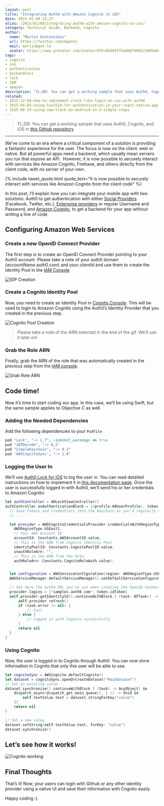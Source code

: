 ```yaml
---
layout: post
title: "Integrating Auth0 with Amazon Cognito in iOS"
date: 2015-01-08 12:27
alias: /2015/01/08/integrating-auth0-with-amazon-cognito-in-ios/
category: Technical Guide, Backend, Cognito
author:
  name: "Martin Gontovnikas"
  url: https://twitter.com/mgonto
  mail: martin@gon.to
  avatar: https://www.gravatar.com/avatar/df6c864847fba9687d962cb80b482764?size=200
tags:
- cognito
- ios
- authentication
- backendless
- lock
- IAM
- amazon
description: "TL;DR: You can get a working sample that uses Auth0, Cognito, and iOS in this Github repository   We’ve come to an era where a critical component of a"
related:
- 2015-12-04-how-to-implement-slack-like-login-on-ios-with-auth0
- 2015-04-03-using-touchid-for-authentication-in-your-react-native-app
- 2015-06-29-using-smartlock-on-android-in-3-simple-steps
---
```


> TL;DR: You can get a working sample that uses Auth0, Cognito, and iOS in [this Github repository](https://github.com/auth0/Lock.iOS-OSX/tree/master/Examples/Cognito.Swift)

---
We’ve come to an era where a critical component of a solution is providing a fantastic experience for the user. The focus is now on the client: web or native. But all powerful apps need a backend, which usually mean servers you run that expose an API.  However, it is now possible to securely interact with services like Amazon Cognito, Firebase, and others directly from the client code, with no server of your own.

{% include tweet_quote.html quote_text="It is now possible to securely interact with services like Amazon Cognito from the client code" %}

In this post, I’ll explain how you can integrate your mobile app with two solutions: Auth0 to get authentication with either [Social Providers](https://auth0.com/docs/identityproviders#2) (Facebook, Twitter, etc.), [Enterprise providers](https://auth0.com/docs/identityproviders#1) or regular Username and Password, and [Amazon Cognito](http://aws.amazon.com/cognito/), to get a backend for your app without writing a line of code

<!-- more -->

## Configuring Amazon Web Services
### Create a new OpenID Connect Provider
The first step is to create an OpenID Connect Provider pointing to your Auth0 account. Please take a note of your auth0 domain (_accountName_.auth0.com) and your _clientId_ and use them to create the Identity Pool in the [IAM Console](https://console.aws.amazon.com/iam/home)

![IDP Creation](https://cdn.auth0.com/blog/IDPCreation.gif)


### Create a Cognito Identity Pool
Now, you need to create an Identity Pool in [Cognito Console](https://console.aws.amazon.com/cognito/home). This will be used to login to Amazon Cognito using the Auth0’s Identity Provider that you created in the previous step.

![Cognito Pool Creation](https://cdn.auth0.com/blog/IDPCognito.gif)

> Please take a note of the ARN selected in the end of the gif. We’ll use it later on!

### Grab the Role ARN
Finally, grab the ARN of the role that was automatically created in the previous step from the [IAM console](https://console.aws.amazon.com/iam/home).

![Grab Role ARN](https://cdn.auth0.com/blog/Roles.gif)

## Code time!
Now it’s time to start coding our app. In this case, we’ll be using Swift, but the same sample applies to Objective C as well.

### Adding the Needed Dependencies

Add the following dependencies to your `Podfile`

````ruby
pod "Lock", "~> 1.7", :inhibit_warnings => true
pod "JWTDecode", "~> 0.2"
pod "SimpleKeychain", "~> 0.2"
pod 'AWSCognitoSync', "~> 1.0"
````
### Logging the User In
We’ll use [Auth0 Lock for iOS](https://github.com/auth0/lock) to log the user in. You can read detailed instructions on how to implement it in [this documentation page](https://auth0.com/docs/native-platforms/ios-swift).
Once the user is successfully logged in with Auth0, we’ll send his or her credentials to Amazon Cognito:

````swift
let authController = A0LockViewController()
authController.onAuthenticationBlock = {(profile:A0UserProfile!, token:A0Token!) -> () in
  // Save Tokens and Credentials into the keychain as you'd regularly do
  // ...

  let provider = AWSCognitoCredentialsProvider.credentialsWithRegionType(
    AWSRegionType.USEast1,
    // Your AWS Account ID
    accountId: Constants.AWSAccountID.value,
    // This is the ARN from Cognito Identity Pool
    identityPoolId: Constants.CognitoPoolID.value,
    unauthRoleArn: '',
    // This is the ARN from the Role
    authRoleArn: Constants.CognitoRoleAuth.value);


  let configuration = AWSServiceConfiguration(region: AWSRegionType.USEast1, credentialsProvider: self.provider);
  AWSServiceManager.defaultServiceManager().setDefaultServiceConfiguration(configuration)

  // Set here the Auth0 URL you've set when creating the OpenID Connect Provider
  provider.logins = ['samples.auth0.com': token.idToken]
  self.provider.getIdentityId().continueWithBlock { (task: BFTask!) -> AnyObject! in
      self.provider.refresh()
      if (task.error != nil) {
          // Fail
      } else {
          // Logged in with Cognito successfully
      }
      return nil
  }
}
````

### Using Cognito

Now, the user is logged in to Cognito through Auth0. You can now store information in Cognito that only this user will be able to use.

````swift
let cognitoSync = AWSCognito.defaultCognito()
let dataset = cognitoSync.openOrCreateDataset("MainDataset")
// Get an existing value
dataset.synchronize().continueWithBlock { (task) -> AnyObject! in
    dispatch_async(dispatch_get_main_queue(), { () -> Void in
        self.textValue.text = dataset.stringForKey("value")
    })
    return nil
}

// Set a new value
dataset.setString(self.textValue.text, forKey: "value")
dataset.synchronize()
````
## Let’s see how it works!

![Cognito working](https://cdn.auth0.com/blog/CognitoSample.gif)

## Final Thoughts

That’s it! Now, your users can login with Github or any other identity provider using a native UI and save their information with Cognito easily.

Happy coding :).
